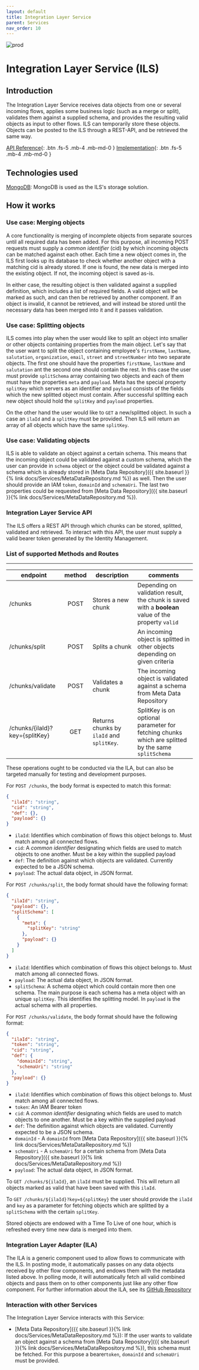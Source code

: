 ```yaml
---
layout: default
title: Integration Layer Service
parent: Services
nav_order: 10
---
```


<!-- Description Guidelines

Please note:
Use the full links to reference other files or images! Relative links will not work under our theme settings settings.
-->

<!-- please choose the appropriate batch and delete/comment the others  -->

![prod](https://img.shields.io/badge/Status-Production-brightgreen.svg)

# **Integration Layer Service (ILS)** <!-- make sure spelling is consistent with other sources and within this document -->

## Introduction

<!-- 2 sentences: what does it do and how -->

The Integration Layer Service receives data objects from one or several incoming flows, applies some business logic (such as a merge or split), validates them against a supplied schema, and provides the resulting valid objects as input to other flows. ILS can temporarily store these objects. Objects can be posted to the ILS through a REST-API, and be retrieved the same way.

[API Reference](http://ils.openintegrationhub.com/api-docs/){: .btn .fs-5 .mb-4 .mb-md-0 }
[Implementation](https://github.com/openintegrationhub/openintegrationhub/tree/master/services/ils){: .btn .fs-5 .mb-4 .mb-md-0 }

<!--[Service File](){: .btn .fs-5 .mb-4 .mb-md-0 }-->

## Technologies used

<!-- please name and elaborate on other technologies or standards the service uses -->

[MongoDB](https://www.mongodb.com/): MongoDB is used as the ILS's storage solution.

## How it works

<!-- describe core functionalities and underlying concepts in more detail -->

### Use case: Merging objects

A core functionality is merging of incomplete objects from separate sources until all required data has been added. For this purpose, all incoming POST requests must supply a _common identifier_ (cid) by which incoming objects can be matched against each other. Each time a new object comes in, the ILS first looks up its database to check whether another object with a matching cid is already stored. If one is found, the new data is merged into the existing object. If not, the incoming object is saved as-is.

In either case, the resulting object is then validated against a supplied definition, which includes a list of required fields. A valid object will be marked as such, and can then be retrieved by another component. If an object is invalid, it cannot be retrieved, and will instead be stored until the necessary data has been merged into it and it passes validation.

### Use case: Splitting objects

ILS comes into play when the user would like to split an object into smaller or other objects containing properties from the main object. Let's say that the user want to split the object containing employee's `firstName`, `lastName`, `salutation`, `organization`, `email`, `street` and `streetNumber` into two separate objects. The first one should have the properties `firstName`, `lastName` and `salutation` ant the second one should contain the rest. In this case the user must provide `splitSchema` array containing two objects and each of them must have the properties `meta` and `payload`. Meta has the special property `splitKey` which servers as an identifier and `payload` consists of the fields which the new splitted object must contain. After successful splitting each new object should hold the `splitKey` and `payload` properties.

On the other hand the user would like to `GET` a new/splitted object. In such a case an `ilaId` and a `splitKey` must be provided. Then ILS will return an array of all objects which have the same `splitKey`.

### Use case: Validating objects

ILS is able to validate an object against a certain schema. This means that the incoming object could be validated against a custom schema, which the user can provide in `schema` object or the object could be validated against a schema which is already stored in [Meta Data Repository]({{ site.baseurl }}{% link docs/Services/MetaDataRepository.md %}) as well. Then the user should provide an IAM `token`, `domainId` and `schemaUri`. The last two properties could be requested from [Meta Data Repository]({{ site.baseurl }}{% link docs/Services/MetaDataRepository.md %}).

### Integration Layer Service API

The ILS offers a REST API through which chunks can be stored, splitted, validated and retrieved. To interact with this API, the user must supply a valid bearer token generated by the Identity Management.

### List of supported Methods and Routes

---

| endpoint                       | method | description                               | comments                                                                                            |
| ------------------------------ | :----: | ----------------------------------------- | --------------------------------------------------------------------------------------------------- |
| /chunks                        |  POST  | Stores a new chunk                        | Depending on validation result, the chunk is saved with a **boolean** value of the property `valid` |
| /chunks/split                  |  POST  | Splits a chunk                            | An incoming object is splitted in other objects depending on given criteria                         |
| /chunks/validate               |  POST  | Validates a chunk                         | The incoming object is validated against a schema from Meta Data Repository                         |
| /chunks/{ilaId}?key={splitKey} |  GET   | Returns chunks by `ilaId` and `splitKey`. | SplitKey is on optional parameter for fetching chunks which are splitted by the same `splitSchema`  |

These operations ought to be conducted via the ILA, but can also be targeted manually for testing and development purposes.

For `POST /chunks`, the body format is expected to match this format:

```json
{
  "ilaId": "string",
  "cid": "string",
  "def": {},
  "payload": {}
}
```

- `ilaId`: Identifies which combination of flows this object belongs to. Must match among all connected flows.
- `cid`: A _common identifier_ designating which fields are used to match objects to one another. Must be a key within the supplied payload
- `def`: The definition against which objects are validated. Currently expected to be a JSON schema.
- `payload`: The actual data object, in JSON format.

For `POST /chunks/split`, the body format should have the following format:

```json
{
  "ilaId": "string",
  "payload": {},
  "splitSchema": [
    {
      "meta": {
        "splitKey": "string"
      },
      "payload": {}
    }
  ]
}
```

- `ilaId`: Identifies which combination of flows this object belongs to. Must match among all connected flows.
- `payload`: The actual data object, in JSON format.
- `splitSchema`: A schema object which could contain more then one schema. The main purpose is each schema has a meta object with an unique `splitKey`. This identifies the splitting model. In `payload` is the actual schema with all properties.

For `POST /chunks/validate`, the body format should have the following format:

```json
{
  "ilaId": "string",
  "token": "string",
  "cid": "string",
  "def": {
    "domainId": "string",
    "schemaUri": "string"
  },
  "payload": {}
}
```

- `ilaId`: Identifies which combination of flows this object belongs to. Must match among all connected flows.
- `token`: An IAM Bearer token
- `cid`: A _common identifier_ designating which fields are used to match objects to one another. Must be a key within the supplied payload
- `def`: The definition against which objects are validated. Currently expected to be a JSON schema.
- `domainId` - A `domainId` from [Meta Data Repository]({{ site.baseurl }}{% link docs/Services/MetaDataRepository.md %})
- `schemaUri` - A `schemaUri` for a certain schema from [Meta Data Repository]({{ site.baseurl }}{% link docs/Services/MetaDataRepository.md %})
- `payload`: The actual data object, in JSON format.

To `GET /chunks/${ilaId}`, an `ilaId` must be supplied. This will return all objects marked as valid that have been saved with this `ilaId`.

To `GET /chunks/${ilaId}?key=${splitKey}` the user should provide the `ilaId` and `key` as a parameter for fetching objects which are splitted by a `splitSchema` with the certain `splitKey`.

Stored objects are endowed with a Time To Live of one hour, which is refreshed every time new data is merged into them.

### Integration Layer Adapter (ILA)

The ILA is a generic component used to allow flows to communicate with the ILS. In posting mode, it automatically passes on any data objects received by other flow components, and endows them with the metadata listed above. In polling mode, it will automatically fetch all valid combined objects and pass them on to other components just like any other flow component. For further information about the ILA, see its [GitHub Repository](https://github.com/openintegrationhub/integration-layer-adapter)

### Interaction with other Services

The Integration Layer Service interacts with this Service:

- [Meta Data Repository]({{ site.baseurl }}{% link docs/Services/MetaDataRepository.md %}): If the user wants to validate an object against a schema from [Meta Data Repository]({{ site.baseurl }}{% link docs/Services/MetaDataRepository.md %}), this schema must be fetched. For this purpose a bearer`token`, `domainId` and `schemaUri` must be provided.
